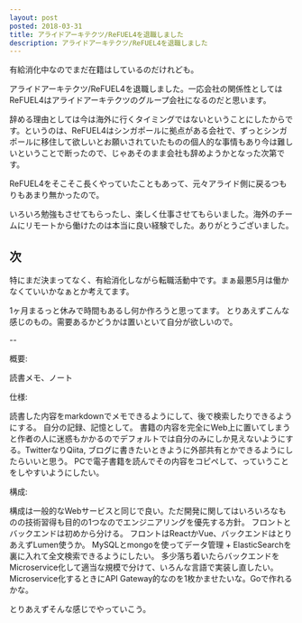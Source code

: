 ```yaml
---
layout: post
posted: 2018-03-31
title: アライドアーキテクツ/ReFUEL4を退職しました
description: アライドアーキテクツ/ReFUEL4を退職しました
---
```


有給消化中なのでまだ在籍はしているのだけれども。

アライドアーキテクツ/ReFUEL4を退職しました。一応会社の関係性としてはReFUEL4はアライドアーキテクツのグループ会社になるのだと思います。

辞める理由としては今は海外に行くタイミングではないということにしたからです。というのは、ReFUEL4はシンガポールに拠点がある会社で、ずっとシンガポールに移住して欲しいとお願いされていたものの個人的な事情もあり今は難しいということで断ったので、じゃあそのまま会社も辞めようかとなった次第です。

ReFUEL4をそこそこ長くやっていたこともあって、元々アライド側に戻るつもりもあまり無かったので。

いろいろ勉強もさせてもらったし、楽しく仕事させてもらいました。海外のチームにリモートから働けたのは本当に良い経験でした。ありがとうございました。

## 次

特にまだ決まってなく、有給消化しながら転職活動中です。まぁ最悪5月は働かなくていいかなぁとか考えてます。

1ヶ月まるっと休みで時間もあるし何か作ろうと思ってます。
とりあえずこんな感じのもの。需要あるかどうかは置いといて自分が欲しいので。

--

概要:

読書メモ、ノート


仕様:

読書した内容をmarkdownでメモできるようにして、後で検索したりできるようにする。
自分の記録、記憶として。
書籍の内容を完全にWeb上に置いてしまうと作者の人に迷惑もかかるのでデフォルトでは自分のみにしか見えないようにする。TwitterなりQiita, ブログに書きたいときように外部共有とかできるようにしたらいいと思う。
PCで電子書籍を読んでその内容をコピペして、っていうことをしやすいようにしたい。


構成:

構成は一般的なWebサービスと同じで良い。ただ開発に関してはいろいろなものの技術習得も目的の1つなのでエンジニアリングを優先する方針。
フロントとバックエンドは初めから分ける。
フロントはReactかVue、バックエンドはとりあえずLumen使うか。
MySQLとmongoを使ってデータ管理 + ElasticSearchを裏に入れて全文検索できるようにしたい。
多少落ち着いたらバックエンドをMicroservice化して適当な規模で分けて、いろんな言語で実装し直したい。
Microservice化するときにAPI Gateway的なのを1枚かませたいな。Goで作れるかな。

とりあえずそんな感じでやっていこう。

